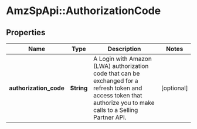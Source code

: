 # AmzSpApi::AuthorizationCode

## Properties
Name | Type | Description | Notes
------------ | ------------- | ------------- | -------------
**authorization_code** | **String** | A Login with Amazon (LWA) authorization code that can be exchanged for a refresh token and access token that authorize you to make calls to a Selling Partner API. | [optional] 


